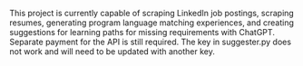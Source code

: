 This project is currently capable of scraping LinkedIn job postings, scraping resumes, generating program language matching experiences, and creating suggestions for learning paths for missing requirements with ChatGPT. Separate payment for the API is still
required. The key in suggester.py does not work and will need to be updated with another key.
